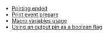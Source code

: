 
* [Printing ended](print_event_end.md)
* [Print event prepare](print_prepare.md)
* [Macro variables usage](reading_values_from_other_macros.md)
* [Using an output pin as a boolean flag](using_an_output_pin_as_a_boolean_flag.md)
